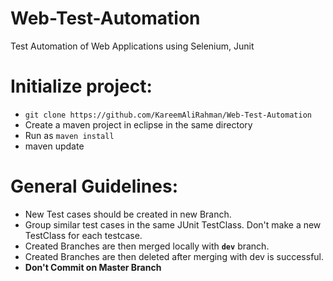 # Web-Test-Automation
Test Automation of Web Applications using Selenium, Junit


# Initialize project:
 - ` git clone https://github.com/KareemAliRahman/Web-Test-Automation `
 - Create a maven project in eclipse in the same directory
 - Run as `maven install`
 - maven update
 
# General Guidelines:
- New Test cases should be created in new Branch.
- Group similar test cases in the same JUnit TestClass. Don't make a new TestClass for each testcase.
- Created Branches are then merged locally with **`dev`**  branch.
- Created Branches are then deleted after merging with dev is successful.
- **Don't Commit on Master Branch**
